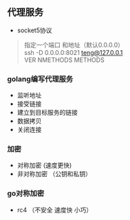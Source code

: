 ## 代理服务

- socket5协议

> 指定一个端口 和地址（默认0.0.0.0）<br>
ssh -D 0.0.0.0:8021 teng@127.0.0.1 <br>
> VER NMETHODS  METHODS


### golang编写代理服务

- 监听地址
- 接受链接
- 建立到目标服务的链接
- 数据拷贝
- 关闭连接

### 加密

- 对称加密  (速度更快)
- 非对称加密 （公钥和私钥）

### go对称加密

- rc4 （不安全 速度快 小巧）
